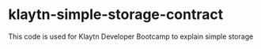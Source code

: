 # klaytn-simple-storage-contract
This code is used for Klaytn Developer Bootcamp to explain simple storage
